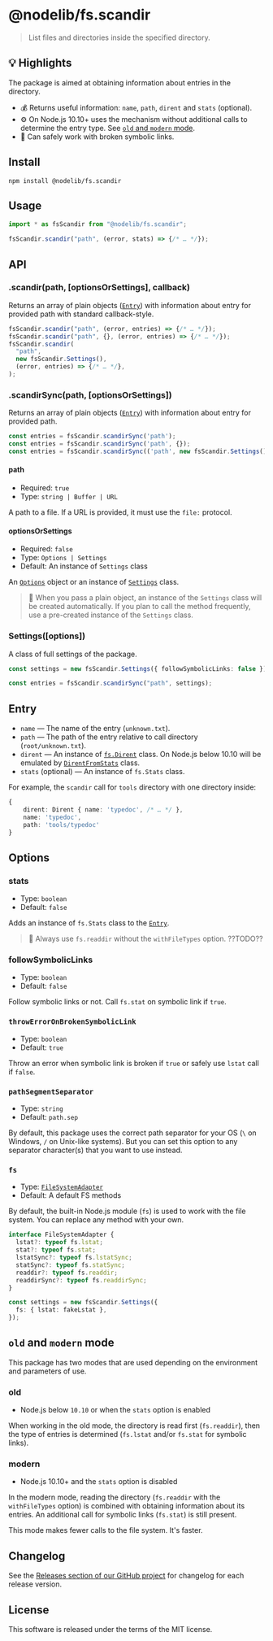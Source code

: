 # @nodelib/fs.scandir

> List files and directories inside the specified directory.

## :bulb: Highlights

The package is aimed at obtaining information about entries in the directory.

- :moneybag: Returns useful information: `name`, `path`, `dirent` and `stats`
  (optional).
- :gear: On Node.js 10.10+ uses the mechanism without additional calls to
  determine the entry type. See [`old` and `modern` mode](#old-and-modern-mode).
- :link: Can safely work with broken symbolic links.

## Install

```console
npm install @nodelib/fs.scandir
```

## Usage

```ts
import * as fsScandir from "@nodelib/fs.scandir";

fsScandir.scandir("path", (error, stats) => {/* … */});
```

## API

### .scandir(path, [optionsOrSettings], callback)

Returns an array of plain objects ([`Entry`](#entry)) with information about
entry for provided path with standard callback-style.

```ts
fsScandir.scandir("path", (error, entries) => {/* … */});
fsScandir.scandir("path", {}, (error, entries) => {/* … */});
fsScandir.scandir(
  "path",
  new fsScandir.Settings(),
  (error, entries) => {/* … */},
);
```

### .scandirSync(path, [optionsOrSettings])

Returns an array of plain objects ([`Entry`](#entry)) with information about
entry for provided path.

```ts
const entries = fsScandir.scandirSync('path');
const entries = fsScandir.scandirSync('path', {});
const entries = fsScandir.scandirSync(('path', new fsScandir.Settings());
```

#### path

- Required: `true`
- Type: `string | Buffer | URL`

A path to a file. If a URL is provided, it must use the `file:` protocol.

#### optionsOrSettings

- Required: `false`
- Type: `Options | Settings`
- Default: An instance of `Settings` class

An [`Options`](#options) object or an instance of [`Settings`](#settingsoptions)
class.

> :book: When you pass a plain object, an instance of the `Settings` class will
> be created automatically. If you plan to call the method frequently, use a
> pre-created instance of the `Settings` class.

### Settings([options])

A class of full settings of the package.

```ts
const settings = new fsScandir.Settings({ followSymbolicLinks: false });

const entries = fsScandir.scandirSync("path", settings);
```

## Entry

- `name` — The name of the entry (`unknown.txt`).
- `path` — The path of the entry relative to call directory
  (`root/unknown.txt`).
- `dirent` — An instance of [`fs.Dirent`](./src/types/index.ts) class. On
  Node.js below 10.10 will be emulated by [`DirentFromStats`](./src/utils/fs.ts)
  class.
- `stats` (optional) — An instance of `fs.Stats` class.

For example, the `scandir` call for `tools` directory with one directory inside:

```ts
{
	dirent: Dirent { name: 'typedoc', /* … */ },
	name: 'typedoc',
	path: 'tools/typedoc'
}
```

## Options

### stats

- Type: `boolean`
- Default: `false`

Adds an instance of `fs.Stats` class to the [`Entry`](#entry).

> :book: Always use `fs.readdir` without the `withFileTypes` option. ??TODO??

### followSymbolicLinks

- Type: `boolean`
- Default: `false`

Follow symbolic links or not. Call `fs.stat` on symbolic link if `true`.

### `throwErrorOnBrokenSymbolicLink`

- Type: `boolean`
- Default: `true`

Throw an error when symbolic link is broken if `true` or safely use `lstat` call
if `false`.

### `pathSegmentSeparator`

- Type: `string`
- Default: `path.sep`

By default, this package uses the correct path separator for your OS (`\` on
Windows, `/` on Unix-like systems). But you can set this option to any separator
character(s) that you want to use instead.

### `fs`

- Type: [`FileSystemAdapter`](./src/adapters/fs.ts)
- Default: A default FS methods

By default, the built-in Node.js module (`fs`) is used to work with the file
system. You can replace any method with your own.

```ts
interface FileSystemAdapter {
  lstat?: typeof fs.lstat;
  stat?: typeof fs.stat;
  lstatSync?: typeof fs.lstatSync;
  statSync?: typeof fs.statSync;
  readdir?: typeof fs.readdir;
  readdirSync?: typeof fs.readdirSync;
}

const settings = new fsScandir.Settings({
  fs: { lstat: fakeLstat },
});
```

## `old` and `modern` mode

This package has two modes that are used depending on the environment and
parameters of use.

### old

- Node.js below `10.10` or when the `stats` option is enabled

When working in the old mode, the directory is read first (`fs.readdir`), then
the type of entries is determined (`fs.lstat` and/or `fs.stat` for symbolic
links).

### modern

- Node.js 10.10+ and the `stats` option is disabled

In the modern mode, reading the directory (`fs.readdir` with the `withFileTypes`
option) is combined with obtaining information about its entries. An additional
call for symbolic links (`fs.stat`) is still present.

This mode makes fewer calls to the file system. It's faster.

## Changelog

See the
[Releases section of our GitHub project](https://github.com/nodelib/nodelib/releases)
for changelog for each release version.

## License

This software is released under the terms of the MIT license.
